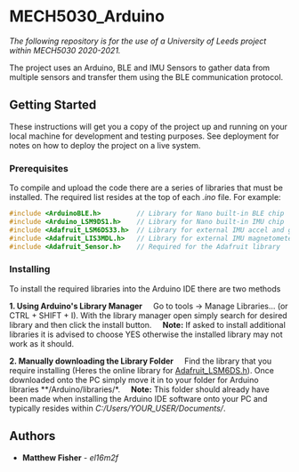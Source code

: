 # MECH5030_Arduino
*The following repository is for the use of a University of Leeds project within MECH5030 2020-2021.*

The project uses an Arduino, BLE and IMU Sensors to gather data from multiple sensors and transfer them using the BLE communication protocol.

## Getting Started

These instructions will get you a copy of the project up and running on your local machine for development and testing purposes. See deployment for notes on how to deploy the project on a live system.

### Prerequisites

To compile and upload the code there are a series of libraries that must be installed. The required list resides at the top of each *.ino* file. For example:

```c
#include <ArduinoBLE.h>         // Library for Nano built-in BLE chip
#include <Arduino_LSM9DS1.h>    // Library for Nano built-in IMU chip
#include <Adafruit_LSM6DS33.h>  // Library for external IMU accel and gyro chip
#include <Adafruit_LIS3MDL.h>   // Library for external IMU magnetometer chip
#include <Adafruit_Sensor.h>    // Required for the Adafruit library
```
### Installing

To install the required libraries into the Arduino IDE there are two methods

**1. Using Arduino's Library Manager**
&nbsp;&nbsp;&nbsp;&nbsp;Go to tools -> Manage Libraries... (or CTRL + SHIFT + I). With the library manager open simply search for desired library and then click the install button.
&nbsp;&nbsp;&nbsp;&nbsp;**Note:** If asked to install additional libraries it is advised to choose YES otherwise the installed library may not work as it should.
   
**2. Manually downloading the Library Folder**
&nbsp;&nbsp;&nbsp;&nbsp;Find the library that you require installing (Heres the online library for [Adafruit_LSM6DS.h](https://github.com/adafruit/Adafruit_LSM6DS)). Once downloaded onto the PC simply move it in to your folder for Arduino libraries **/Arduino/libraries/*.
&nbsp;&nbsp;&nbsp;&nbsp;**Note:** This folder should already have been made when installing the Arduino IDE software onto your PC and typically resides within *C:/Users/YOUR_USER/Documents/*.
## Authors

* **Matthew Fisher** - *el16m2f*
